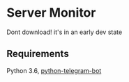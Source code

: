 # Server Monitor

Dont download! it's in an early dev state

## Requirements
Python 3.6, [python-telegram-bot](https://github.com/python-telegram-bot/python-telegram-bot)
